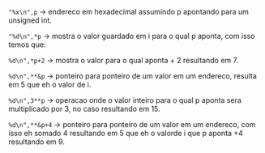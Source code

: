 `"%x\n",p` -> endereco em hexadecimal assumindo p apontando para um unsigned int.

`"%d\n",*p` -> mostra o valor guardado em i para o qual p aponta, com isso temos que:

`%d\n",*p+2` -> mostra o valor para o qual aponta + 2 resultando em 7.

`%d\n",**&p` -> ponteiro para ponteiro de um valor em um endereco, resulta em 5 que eh o valor de i. 

`%d\n",3**p` -> operacao onde o valor inteiro para o qual p aponta sera multiplicado por 3, no caso resultando em 15.

`%d\n",**&p+4` -> ponteiro para ponteiro de um valor em um endereco, com isso eh somado 4 resultando em 5 que eh o valorde i que p aponta +4 resultando em 9.
